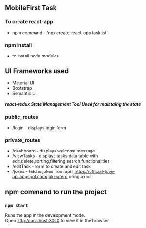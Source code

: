 ## MobileFirst Task

### To create react-app  

- npm command - 'npx create-react-app tasklist'  

### npm install 

- to install node modules

## UI Frameworks used
- Material UI
- Bootstrap
- Semantic UI
##### react-redux State Management Tool Used for maintaing the state

### public_routes

- /login - displays login form

### private_routes

- /dashboard - displays welcome message
- /viewTasks - displays tasks data table with edit,delete,sorting,filtering,search functionalities
- /editTask - form to create and edit task
- /jokes -  fetchs jokes from api [ https://official-joke-api.appspot.com/jokes/ten] using axios

## npm command to run the project

### `npm start`

Runs the app in the development mode.\
Open [http://localhost:3000](http://localhost:3000) to view it in the browser.

